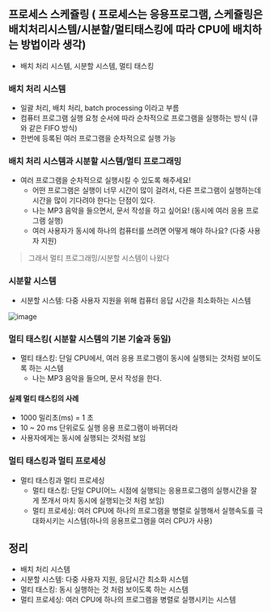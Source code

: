 
## 프로세스 스케쥴링 ( 프로세스는 응용프로그램, 스케쥴링은 배치처리시스템/시분할/멀티태스킹에 따라 CPU에 배치하는 방법이라 생각)

+ 배치 처리 시스템, 시분할 시스템, 멀티 태스킹

### 배치 처리 시스템 

+ 일괄 처리, 배치 처리, batch processing 이라고 부름
+ 컴퓨터 프로그램 실행 요청 순서에 따라 순차적으로 프로그램을 실행하는 방식 (큐와 같은 FIFO 방식)
+ 한번에 등록된 여러 프로그램을 순차적으로 실행 가능

### 배치 처리 시스템과 시분할 시스템/멀티 프로그래밍

+ 여러 프로그램을 순차적으로 실행시킬 수 있도록 해주세요!
  - 어떤 프로그램은 실행이 너무 시간이 많이 걸려서, 다른 프로그램이 실행하는데 시간을 많이 기다려야 한다는 단점이 있다.
  - 나는 MP3 음악을 들으면서, 문서 작성을 하고 싶어요! (동시에 여러 응용 프로그램 실행)
  - 여러 사용자가 동시에 하나의 컴퓨터를 쓰려면 어떻게 해야 하나요? (다중 사용자 지원)

> 그래서 멀티 프로그래밍/시분할 시스템이 나왔다

### 시분할 시스템

+ 시분할 시스템: 다중 사용자 지원을 위해 컴퓨터 응답 시간을 최소화하는 시스템

![image](https://user-images.githubusercontent.com/49984996/94571429-f13dff00-02aa-11eb-9837-3fc29e95233d.png)

### 멀티 태스킹( 시분할 시스템의 기본 기술과 동일)

+ 멀티 태스킹: 단일 CPU에서, 여러 응용 프로그램이 동시에 실행되는 것처럼 보이도록 하는 시스템
  - 나는 MP3 음악을 들으며, 문서 작성을 한다.

#### 실제 멀티 태스킹의 사례

+ 1000 밀리초(ms) = 1 초
+ 10 ~ 20 ms 단위로도 실행 응용 프로그램이 바뀌더라
+ 사용자에게는 동시에 실행되는 것처럼 보임

### 멀티 태스킹과 멀티 프로세싱
+ 멀티 태스킹과 멀티 프로세싱
  - 멀티 태스킹: 단일 CPU(어느 시점에 실행되는 응용프로그램의 실행시간을 잘게 쪼개서 마치 동시에 실행되는것 처럼 보임)
  - 멀티 프로세싱: 여러 CPU에 하나의 프로그램을 병렬로 실행해서 실행속도를 극대화시키는 시스템(하나의 응용프로그램을 여러 CPU가 사용)

## 정리
+ 배치 처리 시스템
+ 시분할 시스템: 다중 사용자 지원, 응답시간 최소화 시스템
+ 멀티 태스킹: 동시 실행하는 것 처럼 보이도록 하는 시스템
+ 멀티 프로세싱: 여러 CPU에 하나의 프로그램을 병렬로 실행시키는 시스템

